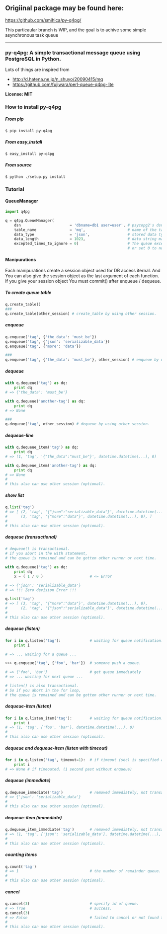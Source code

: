 
## Origiinal package may be found here:
https://github.com/smihica/py-q4pg/

This particaular branch is WIP, and the goal is to achive some simple asynchronous task queue

---

### py-q4pg: A simple transactional message queue using PostgreSQL in Python.

Lots of things are inspired from
 - http://d.hatena.ne.jp/n_shuyo/20090415/mq
 - https://github.com/fujiwara/perl-queue-q4pg-lite

__License: MIT__

### How to install py-q4pg

##### From pip

    $ pip install py-q4pg

##### From easy_install

    $ easy_install py-q4pg

##### From source

    $ python ./setup.py install

### Tutorial

#### QueueManager
```python
import q4pg

q = q4pg.QueueManager(
    dsn                      = 'dbname=db1 user=user', # psycopg2's dsn argument. or db-url ("postgresql://username:password@hostname:port/dbname")
    table_name               = 'mq',                   # name of the table to use. (default "mq")
    data_type                = 'json',                 # stored data type : 'json' or 'text'. (default "json")
    data_length              = 1023,                   # data string max length. (default 1023)
    excepted_times_to_ignore = 0)                      # The queue excepted more than this times will be ignored
                                                       # or set 0 to not ignore any queue. (default 0)
```

#### Manipurations

Each manipurations create a session object used for DB access iternal.
And You can also give the session object as the last argument of each function.
If you give your session object You must commit() after enqueue / dequeue.

##### To create queue table
```python
q.create_table()
###
q.create_table(other_session) # create_table by using other session.
```

##### enqueue
```python
q.enqueue('tag', {'the_data': 'must_be'})
q.enqueue('tag', {'json': 'serializable_data'})
q.enqueue('tag', {'more': 'data'})

###
q.enqueue('tag', {'the_data': 'must_be'}, other_session) # enqueue by using other session.
```

##### dequeue
```python
with q.dequeue('tag') as dq:
    print dq
# => {'the_data': 'must_be'}

with q.dequeue('another-tag') as dq:
    print dq
# => None

###
q.dequeue('tag', other_session) # dequeue by using other session.
```

##### dequeue-line
```python
with q.dequeue_item('tag') as dq:
    print dq
# => (1, 'tag', '{"the_data":"must_be"}', datetime.datetime(...), 0)

with q.dequeue_item('another-tag') as dq:
    print dq
# => None
#
# this also can use other session (optional).
```

##### show list
```python
q.list('tag')
# => [ (2, 'tag', '{"json":"serializable_data"}', datetime.datetime(...), 0),
#      (3, 'tag', '{"more":"data"}', datetime.datetime(...), 0), ]
#
# this also can use other session (optional).
```

##### dequeue (transactional)
```python
# dequeue() is transactional.
# if you abort in the with statement,
# the queue is remained and can be gotten other runner or next time.

with q.dequeue('tag') as dq:
    print dq
    x = ( 1 / 0 )                     # <= Error

# => {'json': 'serializable_data'}
# => !!! Zero devision Error !!!

q.list('tag')
# => [ (3, 'tag', '{"more":"data"}', datetime.datetime(...), 0),
#      (2, 'tag', '{"json":"serializable_data"}', datetime.datetime(...), 1), ] <= remained and push tail.
#                                                                        ^^^    <= error counter is incremented.
# this also can use other session (optional).
```

##### dequeue (listen)
```python
for i in q.listen('tag'):             # waiting for queue notification.
    print i

# => ... waiting for a queue ...

>>> q.enqueue('tag', {'foo', 'bar'})  # someone push a queue.

# => {'foo', 'bar'}                   # get queue immediately
# => ... waiting for next queue ...

# listen() is also transactional.
# So if you abort in the for loop,
# the queue is remained and can be gotten other runner or next time.
```

##### dequeue-item (listen)
```python
for i in q.listen_item('tag'):        # waiting for queue notification.
    print i
# => (1, 'tag', {'foo', 'bar'}, datetime.datetime(...), 0)
#
# this also can use other session (optional).
```

##### dequeue and dequeue-item (listen with timeout)
```python
for i in q.listen('tag', timeout=1):  # if timeout (sec) is specified and expired it then returns None. listen_item() is also usable this.
    print i
# => None # if timeouted. (1 second past without enqueue)
```

##### dequeue (immediate)
```python
q.dequeue_immediate('tag')            # removed immediately, not transactional.
# => {'json': 'serializable_data'}
#
# this also can use other session (optional).
```

##### dequeue-item (immediate)
```python
q.dequeue_item_immediate('tag')       # removed immediately, not transactional.
# => (1, 'tag', {'json': 'serializable_data'}, datetime.datetime(...), 1)
#
# this also can use other session (optional).
```

##### counting items
```python
q.count('tag')
# => 1                                # the number of remainder queue.
#
# this also can use other session (optional).
```

##### cancel
```python
q.cancel(3)                           # specify id of queue.
# => True                             # success.
q.cancel(3)
# => False                            # failed to cancel or not found the queue.
#
# this also can use other session (optional).
```
